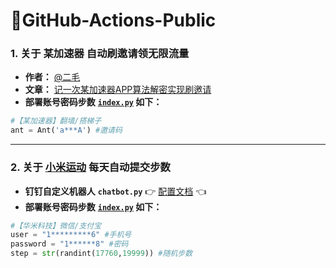 # 🌈GitHub-Actions-Public

### 1. **关于 某加速器 自动刷邀请领无限流量**
* **作者：** [@二毛](https://erma0.cn)
* **文章：** [记一次某加速器APP算法解密实现刷邀请](https://segmentfault.com/a/1190000040012580)
* **部署账号密码步数** **[`index.py`](https://github.com/s757129/GitHub-Actions-Public/blob/main/ant-vpn/index.py) 如下：**

```python
#【某加速器】翻墙/搭梯子
ant = Ant('a***A') #邀请码
```

---

### 2. **关于 [小米运动](https://app.mi.com/details?id=com.xiaomi.hm.health) 每天自动提交步数**
* **钉钉自定义机器人** **`chatbot.py`** 👉 [配置文档](https://github.com/zhuifengshen/DingtalkChatbot) 👈
* **部署账号密码步数** **[`index.py`](https://github.com/s757129/GitHub-Actions-Public/blob/main/huami-step/index.py) 如下：**

```python
#【华米科技】微信/支付宝
user = "1*********6" #手机号
password = "1******8" #密码
step = str(randint(17760,19999)) #随机步数
```
